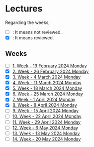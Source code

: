 # Lectures

Regarding the weeks;
- [ ] : It means not reviewed.
- [x] : It means reviewed.

## Weeks
- [ ] [1. Week - 19 February 2024 Monday](01_19_02_2024.md)
- [x] [2. Week - 26 February 2024 Monday](02_26_02_2024.md)
- [x] [3. Week - 4 March 2024 Monday](03_04_03_2024.md)
- [x] [4. Week - 11 March 2024 Monday](04_12_03_2024.md)
- [x] [5. Week - 18 March 2024 Monday](05_18_03_2024.md)
- [x] [6. Week - 25 March 2024 Monday](06_25_03_2024.md)
- [x] [7. Week - 1 April 2024 Monday](07_01_04_2024.md)
- [x] [8. Week - 8 April 2024 Monday](08_08_04_2024.md)
- [ ] [9. Week - 15 April 2024 Monday](09_15_04_2024.md)
- [ ] [10. Week - 22 April 2024 Monday](10_22_04_2024.md)
- [ ] [11. Week - 29 April 2024 Monday](11_29_04_2024.md)
- [ ] [12. Week - 6 May 2024 Monday](12_06_05_2024.md)
- [ ] [13. Week - 13 May 2024 Monday](13_13_05_2024.md)
- [ ] [14. Week - 20 May 2024 Monday](14_20_05_2024.md)
